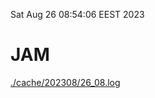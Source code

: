 Sat Aug 26 08:54:06 EEST 2023
# JAM
<a href='./cache/202308/26_08.log'>./cache/202308/26_08.log</a>
